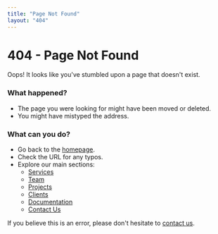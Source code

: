```yaml
---
title: "Page Not Found"
layout: "404"
---
```


# 404 - Page Not Found

Oops! It looks like you've stumbled upon a page that doesn't exist.

### What happened?

*   The page you were looking for might have been moved or deleted.
*   You might have mistyped the address.

### What can you do?

*   Go back to the [homepage](/).
*   Check the URL for any typos.
*   Explore our main sections:
    *   [Services](/services/)
    *   [Team](/team/)
    *   [Projects](/projects/)
    *   [Clients](/clients/)
    *   [Documentation](/docs/)
    *   [Contact Us](/contact/)

If you believe this is an error, please don't hesitate to [contact us](/contact/).
